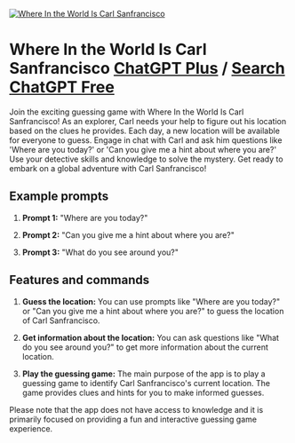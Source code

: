 
[![Where In the World Is Carl Sanfrancisco](https://files.oaiusercontent.com/file-dw2z1FfV6y0ZnNH19DvWXwOH?se=2123-10-17T18%3A02%3A41Z&sp=r&sv=2021-08-06&sr=b&rscc=max-age%3D31536000%2C%20immutable&rscd=attachment%3B%20filename%3Decbef966-3237-4aca-b50f-61bad6d37398.png&sig=VpnLPTg2ALV8/CmkOvdbdbRcVZXtWeDMiBvx/EN0kus%3D)](https://chat.openai.com/g/g-lgYKVlVYz-where-in-the-world-is-carl-sanfrancisco)

# Where In the World Is Carl Sanfrancisco [ChatGPT Plus](https://chat.openai.com/g/g-lgYKVlVYz-where-in-the-world-is-carl-sanfrancisco) / [Search ChatGPT Free](https://gptcall.net/index.html#/?search=Where%20In%20the%20World%20Is%20Carl%20Sanfrancisco)

Join the exciting guessing game with Where In the World Is Carl Sanfrancisco! As an explorer, Carl needs your help to figure out his location based on the clues he provides. Each day, a new location will be available for everyone to guess. Engage in chat with Carl and ask him questions like 'Where are you today?' or 'Can you give me a hint about where you are?' Use your detective skills and knowledge to solve the mystery. Get ready to embark on a global adventure with Carl Sanfrancisco!

## Example prompts

1. **Prompt 1:** "Where are you today?"

2. **Prompt 2:** "Can you give me a hint about where you are?"

3. **Prompt 3:** "What do you see around you?"

## Features and commands

1. **Guess the location:** You can use prompts like "Where are you today?" or "Can you give me a hint about where you are?" to guess the location of Carl Sanfrancisco.

2. **Get information about the location:** You can ask questions like "What do you see around you?" to get more information about the current location.

3. **Play the guessing game:** The main purpose of the app is to play a guessing game to identify Carl Sanfrancisco's current location. The game provides clues and hints for you to make informed guesses.

Please note that the app does not have access to knowledge and it is primarily focused on providing a fun and interactive guessing game experience.


